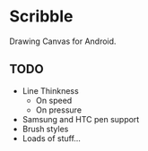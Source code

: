 Scribble
========

Drawing Canvas for Android.

TODO
----

 * Line Thinkness
   * On speed
   * On pressure
 * Samsung and HTC pen support
 * Brush styles
 * Loads of stuff...
